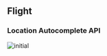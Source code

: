 ## Flight

### Location Autocomplete API

![initial](https://user-images.githubusercontent.com/18505965/80086159-96fd7d00-8559-11ea-9c15-d926ba87d0b4.png)

